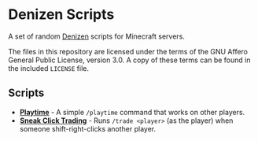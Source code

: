 # Denizen Scripts

A set of random [Denizen](https://github.com/DenizenScript/Denizen) scripts for Minecraft servers.

The files in this repository are licensed under the terms of the GNU Affero General Public License, version 3.0. A copy of these terms can be found in the included `LICENSE` file.

## Scripts

-   [**Playtime**](https://github.com/nickhasoccured/denizen-scripts/tree/main/playtime/) - A simple `/playtime` command that works on other players.
-   [**Sneak Click Trading**](https://github.com/nickhasoccured/denizen-scripts/tree/main/sneakClickTrading/) - Runs `/trade <player>` (as the player) when someone shift-right-clicks another player.
